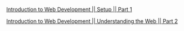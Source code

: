 [Introduction to Web Development || Setup || Part 1](https://youtu.be/HfTXHrWMGVY)

[Introduction to Web Development || Understanding the Web || Part 2](https://youtu.be/88QJumITbQA)
